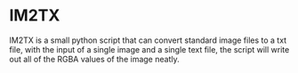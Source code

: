 # IM2TX
IM2TX is a small python script that can convert standard image files to a txt file, with the input of a single image and a single text file, the script will write out all of the RGBA values of the image neatly.

